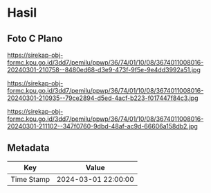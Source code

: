 # Hasil

## Foto C Plano

https://sirekap-obj-formc.kpu.go.id/3dd7/pemilu/ppwp/36/74/01/10/08/3674011008016-20240301-210758--8480ed68-d3e9-473f-9f5e-9e4dd3992a51.jpg

https://sirekap-obj-formc.kpu.go.id/3dd7/pemilu/ppwp/36/74/01/10/08/3674011008016-20240301-210935--79ce2894-d5ed-4acf-b223-f017447f84c3.jpg

https://sirekap-obj-formc.kpu.go.id/3dd7/pemilu/ppwp/36/74/01/10/08/3674011008016-20240301-211102--347f0760-9dbd-48af-ac9d-66606a158db2.jpg


## Metadata

| Key        | Value               |
| ---------- | ------------------- |
| Time Stamp | 2024-03-01 22:00:00 |



